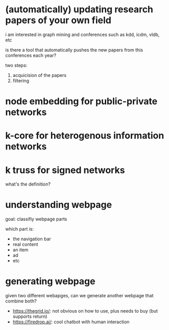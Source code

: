 # (automatically) updating research papers of your own field

i am interested in graph mining and conferences such as kdd, icdm, vldb, etc

is there a tool that automatically pushes the new papers from this conferences each year?

two steps:

1. acquicision of the papers
2. filtering

# node embedding for public-private networks

# k-core for heterogenous information networks

# k truss for signed networks

what's the definition?

# understanding webpage

goal: classifiy webpage parts

which part is:

- the navigation bar
- real content
- an item
- ad
- etc

# generating webpage

given two different webapges, can we generate another webpage that combine both?

- https://thegrid.io/: not obvious on how to use, plus needs to buy (but supports return)
- https://firedrop.ai/: cool chatbot with human interaction